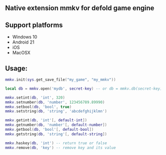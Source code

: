 ## Native extension mmkv for defold game engine

## Support platforms
- Windows 10
- Android 21
- iOS
- MacOSX

## Usage:

```lua
mmkv.init(sys.get_save_file("my_game", "my_mmkv"))

local db = mmkv.open('mydb', secret-key) -- or db = mmkv.db(secret-key), the default db, secret-key length must <= 16 chars

mmkv.setint(db, 'int', 320)
mmkv.setnumber(db, 'number', 123456789.89990)
mmkv.setbool(db, 'bool', true)
mmkv.setstring(db, 'string', 'abcdefghijklmn')

mmkv.getint(db, 'int'[, default-int])
mmkv.getnumber(db, 'number'[, default-number])
mmkv.getbool(db, 'bool'[, default-bool])
mmkv.getstring(db, 'string'[, default-string])

mmkv.haskey(db, 'int') -- return true or false
mmkv.remove(db, 'key') -- remove key and its value
```